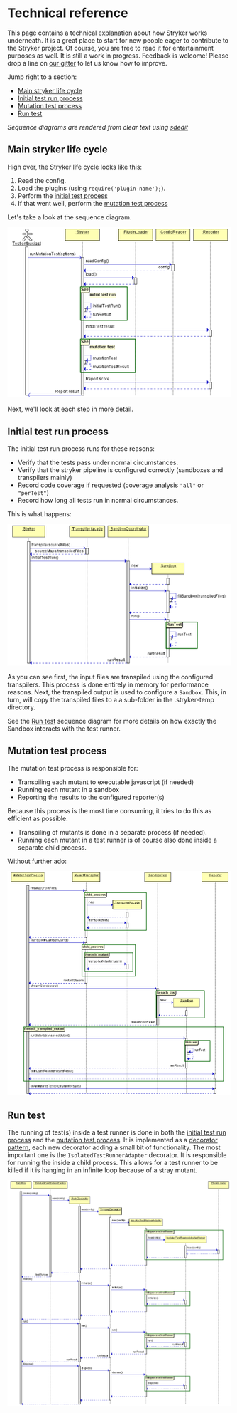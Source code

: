  # Technical reference

This page contains a technical explanation about how Stryker works underneath. 
It is a great place to start for new people eager to contribute to the Stryker project.
Of course, you are free to read it for entertainment purposes as well.
It is still a work in progress. Feedback is welcome! Please drop a line on [our gitter](https://gitter.im/stryker-mutator/stryker)
to let us know how to improve.

Jump right to a section:

* [Main stryker life cycle](#main-stryker-life-cycle)
* [Initial test run process](#initial-test-run-process)
* [Mutation test process](#mutation-test-process)
* [Run test](#run-test)

*Sequence diagrams are rendered from clear text using [sdedit](https://npmjs.org/package/sdedit)*

## Main stryker life cycle

High over, the Stryker life cycle looks like this:

1. Read the config. 
2. Load the plugins (using `require('plugin-name');`).
3. Perform the [initial test process](#initial-test-run-process) 
4. If that went well, perform the [mutation test process](#mutation-test-process)

Let's take a look at the sequence diagram.

![Main stryker life cycle](diagrams/1.lifecycle.png)

Next, we'll look at each step in more detail.

## Initial test run process

The initial test run process runs for these reasons:

* Verify that the tests pass under normal circumstances.
* Verify that the stryker pipeline is configured correctly (sandboxes and transpilers mainly)
* Record code coverage if requested (coverage analysis `"all"` or `"perTest"`)
* Record how long all tests run in normal circumstances.

This is what happens:

![Initial test run](diagrams/2.initial-test-run.png)

As you can see first, the input files are transpiled using the configured transpilers.
This process is done entirely in memory for performance reasons.
Next, the transpiled output is used to configure a `Sandbox`. This, in turn, will copy the transpiled files to a 
a sub-folder in the .stryker-temp directory.

See the [Run test](#run-test) sequence diagram for more details on how exactly the Sandbox interacts with the test runner.

## Mutation test process

The mutation test process is responsible for:

* Transpiling each mutant to executable javascript (if needed)
* Running each mutant in a sandbox
* Reporting the results to the configured reporter(s)

Because this process is the most time consuming, it tries to do this as efficient as possible:

* Transpiling of mutants is done in a separate process (if needed).
* Running each mutant in a test runner is of course also done inside a separate child process.

Without further ado:

![Mutation test process](diagrams/3.mutation-test.png)

## Run test

The running of test(s) inside a test runner is done in both the [initial test run process](#initial-test-run-process) 
and the [mutation test process](#mutation-test-process). It is implemented as a [decorator pattern](https://en.wikipedia.org/wiki/Decorator_pattern),
each new decorator adding a small bit of functionality. The most important one is the `IsolatedTestRunnerAdapter` decorator.
It is responsible for running the inside a child process. This allows for a test runner to be killed if it is hanging in an infinite loop because 
of a stray mutant.

![Run test](diagrams/4.run-test.png)
